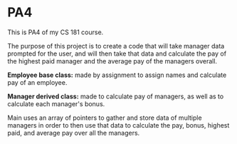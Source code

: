 # PA4
This is PA4 of my CS 181 course. 

The purpose of this project is to create a code that will take manager data prompted for the user, and will 
then take that data and calculate the pay of the highest paid manager and the average pay of the managers overall.

**Employee base class:**
made by assignment to assign names and calculate pay of an employee.

**Manager derived class:**
made to calculate pay of managers, as well as to calculate each manager's bonus.

Main uses an array of pointers to gather and store data of multiple managers
in order to then use that data to calculate the pay, bonus, highest paid, and average pay over all the managers.
